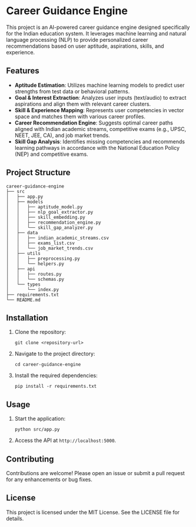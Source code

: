 # Career Guidance Engine

This project is an AI-powered career guidance engine designed specifically for the Indian education system. It leverages machine learning and natural language processing (NLP) to provide personalized career recommendations based on user aptitude, aspirations, skills, and experience.

## Features

- **Aptitude Estimation**: Utilizes machine learning models to predict user strengths from test data or behavioral patterns.
- **Goal & Interest Extraction**: Analyzes user inputs (text/audio) to extract aspirations and align them with relevant career clusters.
- **Skill & Experience Mapping**: Represents user competencies in vector space and matches them with various career profiles.
- **Career Recommendation Engine**: Suggests optimal career paths aligned with Indian academic streams, competitive exams (e.g., UPSC, NEET, JEE, CA), and job market trends.
- **Skill Gap Analysis**: Identifies missing competencies and recommends learning pathways in accordance with the National Education Policy (NEP) and competitive exams.

## Project Structure

```
career-guidance-engine
├── src
│   ├── app.py
│   ├── models
│   │   ├── aptitude_model.py
│   │   ├── nlp_goal_extractor.py
│   │   ├── skill_embedding.py
│   │   ├── recommendation_engine.py
│   │   └── skill_gap_analyzer.py
│   ├── data
│   │   ├── indian_academic_streams.csv
│   │   ├── exams_list.csv
│   │   └── job_market_trends.csv
│   ├── utils
│   │   ├── preprocessing.py
│   │   └── helpers.py
│   ├── api
│   │   ├── routes.py
│   │   └── schemas.py
│   └── types
│       └── index.py
├── requirements.txt
└── README.md
```

## Installation

1. Clone the repository:
   ```
   git clone <repository-url>
   ```
2. Navigate to the project directory:
   ```
   cd career-guidance-engine
   ```
3. Install the required dependencies:
   ```
   pip install -r requirements.txt
   ```

## Usage

1. Start the application:
   ```
   python src/app.py
   ```
2. Access the API at `http://localhost:5000`.

## Contributing

Contributions are welcome! Please open an issue or submit a pull request for any enhancements or bug fixes.

## License

This project is licensed under the MIT License. See the LICENSE file for details.